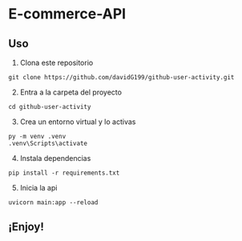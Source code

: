 # E-commerce-API

## Uso
1. Clona este repositorio
```
git clone https://github.com/davidG199/github-user-activity.git
```
2. Entra a la carpeta del proyecto
```
cd github-user-activity
```
3. Crea un entorno virtual y lo activas
```
py -m venv .venv
.venv\Scripts\activate
```
4.  Instala dependencias
```
pip install -r requirements.txt
```
5. Inicia la api
```
uvicorn main:app --reload
```

## ¡Enjoy!